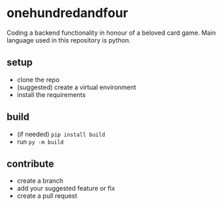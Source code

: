 # onehundredandfour

Coding a backend functionality in honour of a beloved card game. 
Main language used in this repository is python. 

## setup
- clone the repo
- (suggested) create a virtual environment
- install the requirements

## build
- (if needed) `pip install build`
- run `py -m build`

## contribute
- create a branch 
- add your suggested feature or fix
- create a pull request